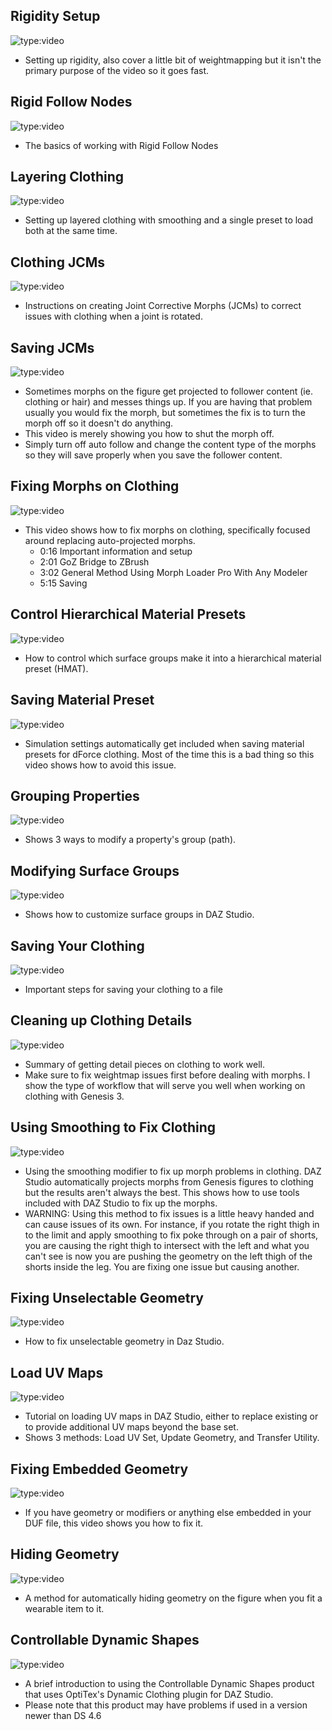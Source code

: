 ## Rigidity Setup

![type:video](https://www.youtube.com/embed/9L3srVYivaU)

- Setting up rigidity, also cover a little bit of weightmapping but it isn't the primary purpose of the video so it goes fast.


## Rigid Follow Nodes

![type:video](https://www.youtube.com/embed/X4COp0PIC74)

- The basics of working with Rigid Follow Nodes

## Layering Clothing

![type:video](https://www.youtube.com/embed/sJOrQvGp8mc)

- Setting up layered clothing with smoothing and a single preset to load both at the same time.
 

## Clothing JCMs

![type:video](https://www.youtube.com/embed/zMPgZ8foqCg)

- Instructions on creating Joint Corrective Morphs (JCMs) to correct issues with clothing when a joint is rotated.

## Saving JCMs

![type:video](https://www.youtube.com/embed/wE_NapSjCzU)

- Sometimes morphs on the figure get projected to follower content (ie. clothing or hair) and messes things up. If you are having that problem usually you would fix the morph, but sometimes the fix is to turn the morph off so it doesn't do anything.
- This video is merely showing you how to shut the morph off.
- Simply turn off auto follow and change the content type of the morphs so they will save properly when you save the follower content. 

## Fixing Morphs on Clothing

![type:video](https://www.youtube.com/embed/uuzPw9aZUKU)

- This video shows how to fix morphs on clothing, specifically focused around replacing auto-projected morphs.
  - 0:16 Important information and setup
  - 2:01 GoZ Bridge to ZBrush
  - 3:02 General Method Using Morph Loader Pro With Any Modeler
  - 5:15 Saving

## Control Hierarchical Material Presets

![type:video](https://www.youtube.com/embed/K-BYSt_HcWI)

- How to control which surface groups make it into a hierarchical material preset (HMAT).

## Saving Material Preset

![type:video](https://www.youtube.com/embed/-od0ZAKCupk)

- Simulation settings automatically get included when saving material presets for dForce clothing. Most of the time this is a bad thing so this video shows how to avoid this issue.

## Grouping Properties

![type:video](https://www.youtube.com/embed/8pHkzXcgj2Q)

- Shows 3 ways to modify a property's group (path).

## Modifying Surface Groups

![type:video](https://www.youtube.com/embed/7Kq03w5AqSk)

- Shows how to customize surface groups in DAZ Studio.
 
## Saving Your Clothing

![type:video](https://www.youtube.com/embed/GeeMll6mvtA)

- Important steps for saving your clothing to a file

## Cleaning up Clothing Details

![type:video](https://www.youtube.com/embed/_33BRrZTPx0)

- Summary of getting detail pieces on clothing to work well.
- Make sure to fix weightmap issues first before dealing with morphs. I show the type of workflow that will serve you well when working on clothing with Genesis 3.

## Using Smoothing to Fix Clothing

![type:video](https://www.youtube.com/embed/D5XpT5vDlkI)

- Using the smoothing modifier to fix up morph problems in clothing. DAZ Studio automatically projects morphs from Genesis figures to clothing but the results aren't always the best. This shows how to use tools included with DAZ Studio to fix up the morphs.
- WARNING: Using this method to fix issues is a little heavy handed and can cause issues of its own. For instance, if you rotate the right thigh in to the limit and apply smoothing to fix poke through on a pair of shorts, you are causing the right thigh to intersect with the left and what you can't see is now you are pushing the geometry on the left thigh of the shorts inside the leg. You are fixing one issue but causing another.

## Fixing Unselectable Geometry

![type:video](https://www.youtube.com/embed/hQxdTBmunnk)

- How to fix unselectable geometry in Daz Studio.

## Load UV Maps

![type:video](https://www.youtube.com/embed/xV60954KqLA)

- Tutorial on loading UV maps in DAZ Studio, either to replace existing or to provide additional UV maps beyond the base set.
- Shows 3 methods: Load UV Set, Update Geometry, and Transfer Utility. 

## Fixing Embedded Geometry

![type:video](https://www.youtube.com/embed/3DUY6QDzMS0)

- If you have geometry or modifiers or anything else embedded in your DUF file, this video shows you how to fix it.

## Hiding Geometry

![type:video](https://www.youtube.com/embed/j7tts91OvoQ)

- A method for automatically hiding geometry on the figure when you fit a wearable item to it.

## Controllable Dynamic Shapes

![type:video](https://www.youtube.com/embed/ZhHPez3uZ8g)

- A brief introduction to using the Controllable Dynamic Shapes product that uses OptiTex's Dynamic Clothing plugin for DAZ Studio.
- Please note that this product may have problems if used in a version newer than DS 4.6
